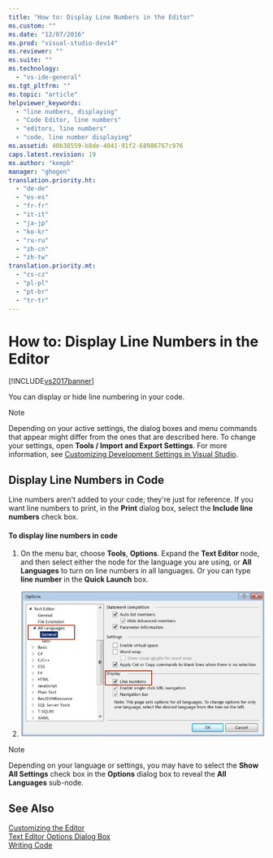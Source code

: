 ```yaml
---
title: "How to: Display Line Numbers in the Editor"
ms.custom: ""
ms.date: "12/07/2016"
ms.prod: "visual-studio-dev14"
ms.reviewer: ""
ms.suite: ""
ms.technology: 
  - "vs-ide-general"
ms.tgt_pltfrm: ""
ms.topic: "article"
helpviewer_keywords: 
  - "line numbers, displaying"
  - "Code Editor, line numbers"
  - "editors, line numbers"
  - "code, line number displaying"
ms.assetid: 40b38559-b8de-4041-91f2-68986767c976
caps.latest.revision: 19
ms.author: "kempb"
manager: "ghogen"
translation.priority.ht: 
  - "de-de"
  - "es-es"
  - "fr-fr"
  - "it-it"
  - "ja-jp"
  - "ko-kr"
  - "ru-ru"
  - "zh-cn"
  - "zh-tw"
translation.priority.mt: 
  - "cs-cz"
  - "pl-pl"
  - "pt-br"
  - "tr-tr"
---
```

# How to: Display Line Numbers in the Editor
[!INCLUDE[vs2017banner](../../code-quality/includes/vs2017banner.md)]

You can display or hide line numbering in your code.  
  
> [!NOTE]
>  Depending on your active settings, the dialog boxes and menu commands that appear might differ from the ones that are described here. To change your settings, open **Tools / Import and Export Settings**. For more information, see [Customizing Development Settings in Visual Studio](http://msdn.microsoft.com/en-us/22c4debb-4e31-47a8-8f19-16f328d7dcd3).  
  
## Display Line Numbers in Code  
 Line numbers aren't added to your code; they're just for reference. If you want line numbers to print, in the **Print** dialog box, select the **Include line numbers** check box.  
  
#### To display line numbers in code  
  
1.  On the menu bar, choose **Tools**, **Options**. Expand the **Text Editor** node, and then select either the node for the language you are using, or **All Languages** to turn on line numbers in all languages. Or you can type **line number** in the **Quick Launch** box.  
  
2.  ![Options for displaying line numbers in the editor](../../ide/reference/media/vs_displaylinenumbers.png "VS_DisplayLineNumbers")  
  
> [!NOTE]
>  Depending on your language or settings, you may have to select the **Show All Settings** check box in the **Options** dialog box to reveal the **All Languages** sub-node.  
  
## See Also  
 [Customizing the Editor](../../ide/customizing-the-editor.md)   
 [Text Editor Options Dialog Box](../../ide/reference/text-editor-options-dialog-box.md)   
 [Writing Code](../../ide/writing-code-in-the-code-and-text-editor.md)